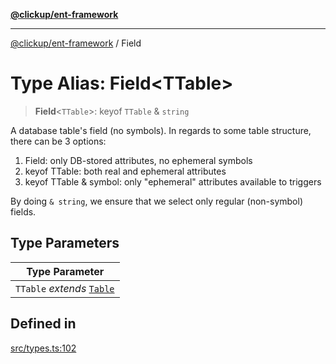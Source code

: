 [**@clickup/ent-framework**](../README.md)

***

[@clickup/ent-framework](../globals.md) / Field

# Type Alias: Field\<TTable\>

> **Field**\<`TTable`\>: keyof `TTable` & `string`

A database table's field (no symbols). In regards to some table structure,
there can be 3 options:
1. Field<TTable>: only DB-stored attributes, no ephemeral symbols
2. keyof TTable: both real and ephemeral attributes
3. keyof TTable & symbol: only "ephemeral" attributes available to triggers

By doing `& string`, we ensure that we select only regular (non-symbol)
fields.

## Type Parameters

| Type Parameter |
| ------ |
| `TTable` *extends* [`Table`](Table.md) |

## Defined in

[src/types.ts:102](https://github.com/clickup/ent-framework/blob/master/src/types.ts#L102)
